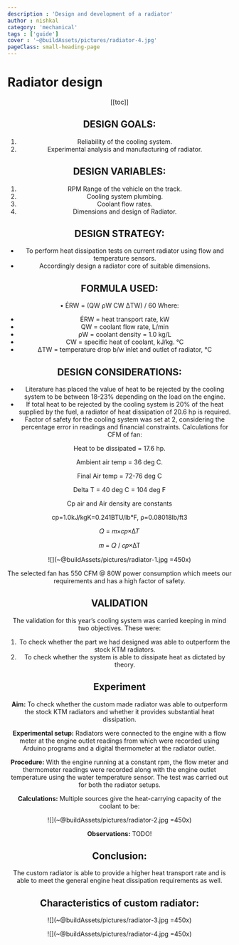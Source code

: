```yaml
---
description : 'Design and development of a radiator'
author : nishkal
category: 'mechanical'
tags : ['guide']
cover : '~@buildAssets/pictures/radiator-4.jpg'
pageClass: small-heading-page
---
```


# Radiator design

<Header />

[[toc]]

## DESIGN GOALS:
1. Reliability of the cooling system.
2. Experimental analysis and manufacturing of radiator.
## DESIGN VARIABLES:
1. RPM Range of the vehicle on the track.
2. Cooling system plumbing.
3. Coolant flow rates.
4. Dimensions and design of Radiator.
## DESIGN STRATEGY:
* To perform heat dissipation tests on current radiator using flow
and temperature sensors.
* Accordingly design a radiator core of suitable dimensions.

## FORMULA USED:
• ĖRW = (QW ρW CW ΔTW) / 60
Where:
* ĖRW = heat transport rate, kW
* QW = coolant flow rate, L/min
* ρW = coolant density = 1.0 kg/L 
* CW = specific heat of coolant, kJ/kg. °C
* ΔTW = temperature drop b/w inlet and outlet of radiator, °C 

## DESIGN CONSIDERATIONS:
* Literature has placed the value of heat to be rejected by the
cooling system to be between 18-23% depending on the load on
the engine.
* If total heat to be rejected by the cooling system is 20% of the
heat supplied by the fuel, a radiator of heat dissipation of 20.6
hp is required.
* Factor of safety for the cooling system was set at 2, considering
the percentage error in readings and financial constraints.
Calculations for CFM of fan:

Heat to be dissipated = 17.6 hp.

Ambient air temp = 36 deg C.

Final Air temp = 72-76 deg C

Delta T = 40 deg C = 104 deg F

Cp air and Air density are constants

cp=1.0kJ/kgK=0.241BTU/lb°F, ρ=0.08018lb/ft3

𝑄 = 𝑚×𝑐𝑝×∆𝑇

𝑚 = 𝑄 / 𝑐𝑝×∆T

![](~@buildAssets/pictures/radiator-1.jpg =450x)

The selected fan has 550 CFM @ 80W power consumption which
meets our requirements and has a high factor of safety.

## VALIDATION
The validation for this year’s cooling system was carried keeping in
mind two objectives. These were:
1. To check whether the part we had designed was able to
outperform the stock KTM radiators.
2. To check whether the system is able to dissipate heat as dictated
by theory.

## Experiment
__Aim:__ To check whether the custom made radiator was able to
outperform the stock KTM radiators and whether it provides
substantial heat dissipation.

__Experimental setup:__ Radiators were connected to the engine with a
flow meter at the engine outlet readings from which were recorded
using Arduino programs and a digital thermometer at the radiator
outlet.

__Procedure:__ With the engine running at a constant rpm, the flow meter
and thermometer readings were recorded along with the engine
outlet temperature using the water temperature sensor. The test was
carried out for both the radiator setups. 

__Calculations:__ Multiple sources give the heat-carrying capacity of the
coolant to be:

![](~@buildAssets/pictures/radiator-2.jpg =450x)

__Observations:__ TODO!

## Conclusion: 
The custom radiator is able to provide a higher heat
transport rate and is able to meet the general engine heat dissipation
requirements as well.

## Characteristics of custom radiator:

![](~@buildAssets/pictures/radiator-3.jpg =450x)

![](~@buildAssets/pictures/radiator-4.jpg =450x)
